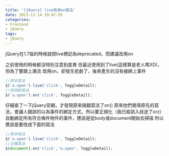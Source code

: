 ```yaml
---
title: '[jQuery] live改用on寫法'
date: 2013-11-14 19:47:55
categories:
- Frontend
- jQuery
tags:
- jQuery
---
```

jQuery在1.7版的時候就把live標記為deprecated，而建議改用on

<!--more-->

之前使用的時候都沒特別注意到差異
但最近使用到了live(這樣算是老人嗎XD)，但為了要跟上潮流
改用on，卻發生悲劇了，後來產生的沒有被綁上事件

``` js
//原本寫法
$('a.open').live('click', ToggleDetail);
//改用新寫法
$('a.open').on('click', ToggleDetail);
```

仔細查了一下jQuery官網，才發現原來搞錯寫法了on()
原來他們覺得原先的寫法，會讓人錯誤的以為事件的綁定方式，所以要正規化（我已經誤入歧途了orz）
自動綁定所有符合條件物件的事件，應該是從body或document開始去掃描
所以應該是要改成下面的寫法

``` js
//原本寫法
$('a.open').live('click', ToggleDetail);
//正確寫法
$(document).on('click','a.open', ToggleDetail);
```